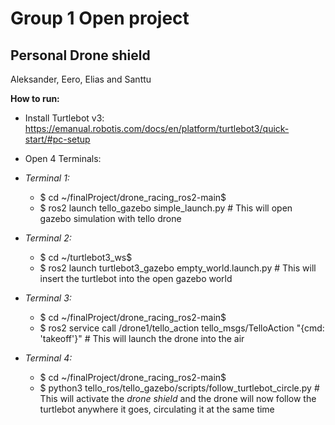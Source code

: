 # Group 1 Open project
## Personal Drone shield

Aleksander, Eero, Elias and Santtu

**How to run:**

- Install Turtlebot v3: https://emanual.robotis.com/docs/en/platform/turtlebot3/quick-start/#pc-setup
- Open 4 Terminals:
- *Terminal 1:*
    - $ cd ~/finalProject/drone_racing_ros2-main$
    - $ ros2 launch tello_gazebo simple_launch.py # This will open gazebo simulation with tello drone

 - *Terminal 2:*
    - $ cd ~/turtlebot3_ws$
    - $ ros2 launch turtlebot3_gazebo empty_world.launch.py # This will insert the turtlebot into the open gazebo world

 - *Terminal 3:*
    - $ cd ~/finalProject/drone_racing_ros2-main$
    - $ ros2 service call /drone1/tello_action tello_msgs/TelloAction "{cmd: 'takeoff'}" # This will launch the drone into the air
  
 - *Terminal 4:*
    - $ cd ~/finalProject/drone_racing_ros2-main$
    - $ python3 tello_ros/tello_gazebo/scripts/follow_turtlebot_circle.py # This will activate the *drone shield* and the drone will now follow the turtlebot anywhere it goes, circulating it at the same time
